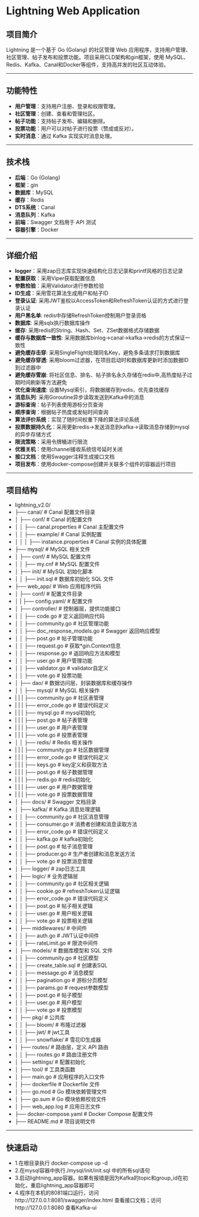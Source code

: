 # Lightning Web Application

## 项目简介
Lightning 是一个基于 Go (Golang) 的社区管理 Web 应用程序，支持用户管理、社区管理、帖子发布和投票功能。项目采用CLD架构和gin框架，使用 MySQL、Redis、Kafka、Canal和Docker等组件，支持高并发的社区互动体验。

---

## 功能特性
- **用户管理**：支持用户注册、登录和权限管理。
- **社区管理**：创建、查看和管理社区。
- **帖子功能**：支持帖子发布、编辑和删除。
- **投票功能**：用户可以对帖子进行投票（赞成或反对）。
- **实时消息**：通过 Kafka 实现实时消息处理。

---

## 技术栈
- **后端**：Go (Golang)
- **框架**：gin
- **数据库**：MySQL
- **缓存**：Redis
- **DTS系统**：Canal
- **消息队列**：Kafka
- **前端**：Swagger 文档用于 API 测试
- **容器引擎**：Docker

---

## 详细介绍
- **logger**：采用zap日志库实现快速结构化日志记录和printf风格的日志记录
- **配置获取**：采用Viper获取配置信息
- **参数检验**：采用Validator进行参数检验
- **ID生成**：采用雪花算法生成用户和帖子ID
- **登录认证**: 采用JWT鉴权以AccessToken和RefreshToken认证的方式进行登录认证
- **用户黑名单**: redis中存储RefreshToken控制用户登录资格
- **数据库**: 采用sqlx执行数据库操作
- **缓存**: 采用redis的String、Hash、Set、ZSet数据格式存储数据
- **缓存与数据库一致性**: 采用数据库binlog->canal->kafka->redis的方式保证一致性
- **避免缓存击穿**: 采用SingleFlight处理同名Key，避免多条请求打到数据库
- **避免缓存穿透**: 采用bloom过滤器，在项目启动时和数据库更新时添加数据ID到过滤器中
- **避免缓存雪崩**: 将社区信息、排名、帖子排名永久存储在redis中,高热度帖子过期时间刷新等方法避免
- **优化查询速度**: 设置Mysql索引，将数据缓存到redis，优先查找缓存
- **消息队列**: 采用Goroutine异步读取发送到Kafka中的消息
- **游标查询**：帖子列表使用游标分页查询
- **顺序查询**：根据帖子热度或发帖时间查询
- **算法评价系统**：实现了随时间权重下降的算法评论系统
- **投票数据持久化**：采用更新redis->发送消息到kafka->读取消息存储到mysql的异步存储方式
- **限流策略**：采用令牌桶进行限流
- **优雅关机**：使用channel接收系统信号延时关闭
- **接口文档**：使用Swagger注释生成接口文档
- **项目发布**：使用docker-compose创建并关联多个组件的容器运行项目

---

## 项目结构
- lightning_v2.0/
- ├── canal/                              # Canal 配置文件目录
- │   ├── conf/                           # Canal 的配置文件
- │   │   ├── canal.properties            # Canal 主配置文件
- │   │   ├── example/                    # Canal 实例配置
- │   │   │   ├── instance.properties     # Canal 实例的具体配置
- ├── mysql/                  # MySQL 相关文件
- │   ├── conf/               # MySQL 配置文件
- │   │   ├── my.cnf          # MySQL 配置文件
- │   ├── init/               # MySQL 初始化脚本
- │   │   ├── init.sql        # 数据库初始化 SQL 文件
- ├── web_app/                            # Web 应用程序代码
- │   ├── conf/                           # 配置文件目录
- │   |   ├── config.yaml/                # 配置文件
- │   ├── controller/                     # 控制器层，提供功能接口
- │   │   ├── code.go                     # 定义返回响应代码
- │   │   ├── community.go                # 社区管理功能
- │   │   ├── doc_response_models.go      # Swagger 返回响应模型
- │   │   ├── post.go                     # 帖子管理功能
- │   │   ├── request.go                  # 获取*gin.Context信息
- │   │   ├── response.go                 # 返回响应方法和模型
- │   │   ├── user.go                     # 用户管理功能
- │   │   ├── validator.go                # validator自定义
- │   │   ├── vote.go                     # 投票功能
- │   ├── dao/                            # 数据访问层，封装数据库和缓存操作
- │   │   ├── mysql/                      # MySQL 相关操作
- |   |   |   ├── community.go            # 社区表管理 
- |   |   |   ├── error_code.go           # 错误代码定义
- |   |   |   ├── mysql.go                # mysql初始化
- |   |   |   ├── post.go                 # 帖子表管理
- |   |   |   ├── user.go                 # 用户表管理 
- |   |   |   ├── vote.go                 # 投票表管理   
- │   │   ├── redis/                      # Redis 相关操作
- |   |   |   ├── community.go            # 社区数据管理
- |   |   |   ├── error_code.go           # 错误代码定义
- |   |   |   ├── keys.go                 # key定义和获取方法
- |   |   |   ├── post.go                 # 帖子数据管理
- |   |   |   ├── redis.go                # redis初始化
- |   |   |   ├── user.go                 # 用户数据管理
- |   |   |   ├── vote.go                 # 投票数据管理
- │   ├── docs/                           # Swagger 文档目录
- │   ├── kafka/                          # Kafka 消息处理逻辑
- │   │   ├── community.go                # 社区消息管理
- │   │   ├── consumer.go                 # 消费者创建和消息读取方法
- │   │   ├── error_code.go               # 错误代码定义
- │   │   ├── kafka.go                    # kafka初始化
- │   │   ├── post.go                     # 帖子消息管理
- │   │   ├── producer.go                 # 生产者创建和消息发送方法
- │   │   ├── vote.go                     # 投票消息管理
- │   ├── logger/                         # zap日志工具
- │   ├── logic/                          # 业务逻辑层
- │   │   ├── community.go                # 社区相关逻辑
- │   │   ├── cookie.go                   # refreshToken认证逻辑
- │   │   ├── error_code.go               # 错误代码定义
- │   │   ├── post.go                     # 帖子相关逻辑
- │   │   ├── user.go                     # 用户相关逻辑
- │   │   ├── vote.go                     # 投票相关逻辑
- │   ├── middlewares/                    # 中间件
- │   │   ├── auth.go                     # JWT认证中间件
- │   │   ├── rateLimit.go                # 限流中间件
- │   ├── models/                         # 数据库模型和 SQL 文件
- │   │   ├── community.go                # 社区模型
- │   │   ├── create_table.sql            # 创建表SQL
- │   │   ├── message.go                  # 消息模型
- │   │   ├── pagination.go               # 游标分页模型
- │   │   ├── params.go                   # request参数模型
- │   │   ├── post.go                     # 帖子模型
- │   │   ├── user.go                     # 用户模型
- │   │   ├── vote.go                     # 投票模型
- │   ├── pkg/                            # 公共库
- │   │   ├── bloom/                      # 布隆过滤器
- │   │   ├── jwt/                        # jwt工具
- │   │   ├── snowflake/                  # 雪花ID生成器
- │   ├── routes/                         # 路由层，定义 API 路由
- │   │   ├── routes.go                   # 路由注册文件
- │   ├── settings/                       # 配置初始化
- │   ├── tool/                           # 工具类函数
- │   ├── main.go                         # 应用程序的入口文件
- │   ├── dockerfile                      # Dockerfile 文件
- │   ├── go.mod                          # Go 模块依赖管理文件
- │   ├── go.sum                          # Go 模块依赖校验文件
- │   ├── web_app.log                     # 应用日志文件
- ├── docker-compose.yaml     # Docker Compose 配置文件
- ├── README.md               # 项目说明文件

---

## 快速启动
- 1.在根目录执行 docker-compose up -d
- 2.在mysql容器中执行./mysql/init/init.sql 中的所有sql语句
- 3.启动lightning_app容器。如果有报错是因为Kafka的topic和group_id在初始化，重启lightning_app容器即可
- 4.程序在本机的8081端口运行，访问http://127.0.0.1:8081/swagger/index.html 查看接口文档；访问http://127.0.0.1:8080 查看Kafka-ui
